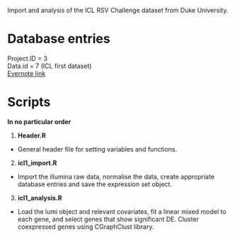 Import and analysis of the ICL RSV Challenge dataset from Duke University.

# Database entries  
Project.ID = 3  
Data.id = 7 (ICL first dataset)  
[Evernote link](https://www.evernote.com/shard/s288/nl/38698211/9dd55b6b-87ed-44eb-827c-96e897e8fb0a?title=00%20HPRU%20RSV "Private")

# Scripts
**In no particular order**  

1. **Header.R**  
  * General header file for setting variables and functions.  
2. **icl1_import.R**  
  * Import the illumina raw data, normalise the data, create appropriate database entries and save the expression set object.  
3. **icl1_analysis.R**  
  * Load the lumi object and relevant covariates, fit a linear mixed model to each gene, and select genes that show significant DE. Cluster coexpressed genes using CGraphClust library.  
  

